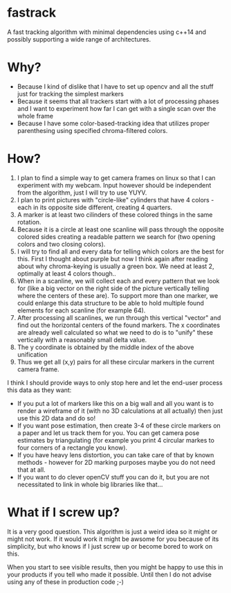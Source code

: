 # fastrack
A fast tracking algorithm with minimal dependencies using c++14 and possibly supporting a wide range of architectures.

Why?
====

* Because I kind of dislike that I have to set up opencv and all the stuff just for tracking the simplest markers
* Because it seems that all trackers start with a lot of processing phases and I want to experiment how far I can get with a single scan over the whole frame
* Because I have some color-based-tracking idea that utilizes proper parenthesing using specified chroma-filtered colors.

How?
====

1. I plan to find a simple way to get camera frames on linux so that I can experiment with my webcam. Input however should be independent from the algorithm, just I will try to use YUYV.
2. I plan to print pictures with "circle-like" cylinders that have 4 colors - each in its opposite side different, creating 4 quarters.
3. A marker is at least two cilinders of these colored things in the same rotation.
4. Because it is a circle at least one scanline will pass through the opposite colored sides creating a readable pattern we search for (two opening colors and two closing colors).
5. I will try to find all and every data for telling which colors are the best for this. First I thought about purple but now I think again after reading about why chroma-keying is usually a green box. We need at least 2, optimally at least 4 colors though..
6. When in a scanline, we will collect each and every pattern that we look for (like a big vector on the right side of the picture vertically telling where the centers of these are). To support more than one marker, we could enlarge this data structure to be able to hold multiple found elements for each scanline (for example 64).
7. After processing all scanlines, we run through this vertical "vector" and find out the horizontal centers of the found markers. The x coordinates are already well calculated so what we need to do is to "unify" these vertically with a reasonably small delta value.
8. The y coordinate is obtained by the middle index of the above unification
9. Thus we get all (x,y) pairs for all these circular markers in the current camera frame.

I think I should provide ways to only stop here and let the end-user process this data as they want:
* If you put a lot of markers like this on a big wall and all you want is to render a wireframe of it (with no 3D calculations at all actually) then just use this 2D data and do so!
* If you want pose estimation, then create 3-4 of these circle markers on a paper and let us track them for you. You can get camera pose estimates by triangulating (for example you print 4 circular markes to four corners of a rectangle you know).
* If you have heavy lens distortion, you can take care of that by known methods - however for 2D marking purposes maybe you do not need that at all.
* If you want to do clever openCV stuff you can do it, but you are not necessitated to link in whole big libraries like that...

What if I screw up?
===================

It is a very good question. This algorithm is just a weird idea so it might or might not work. If it would work it might be awsome for you because of its simplicity, but who knows if I just screw up or become bored to work on this.

When you start to see visible results, then you might be happy to use this in your products if you tell who made it possible. Until then I do not advise using any of these in production code ;-)
